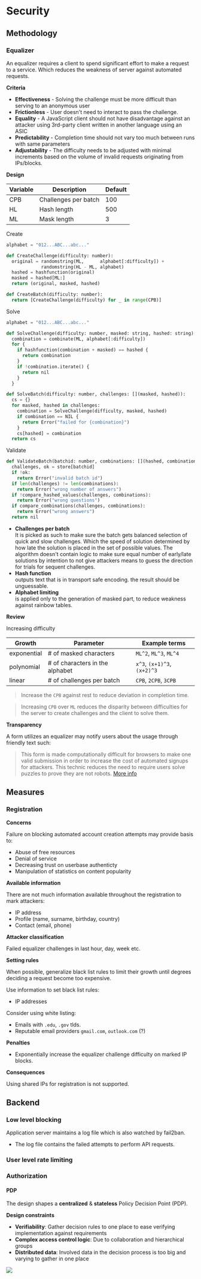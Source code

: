 # Security

## Methodology

### Equalizer

An equalizer requires a client to spend significant effort to make a request to a service. Which reduces the weakness of server against automated requests.

**Criteria**

- **Effectiveness** - Solving the challenge must be more difficult than serving to an anonymous user
- **Frictionless** - User doesn't need to interact to pass the challenge.
- **Equality** - A JavaScript client should not have disadvantage against an attacker using 3rd-party client written in another language using an ASIC
- **Predictability** - Completion time should not vary too much between runs with same parameters
- **Adjustability** - The difficulty needs to be adjusted with minimal increments based on the volume of invalid requests originating from IPs/blocks.

**Design**

| Variable | Description          | Default |
| -------- | -------------------- | ------- |
| CPB      | Challenges per batch | 100     |
| HL       | Hash length          | 500     |
| ML       | Mask length          | 3       |

Create

```python
alphabet = "012...ABC...abc..."

def CreateChallenge(difficulty: number):
  original = randomstring(ML,      alphabet[:difficulty]) +
             randomstring(HL - ML, alphabet)
  hashed = hashfunction(original)
  masked = hashed[ML:]
  return (original, masked, hashed)

def CreateBatch(difficulty: number):
  return [CreateChallenge(difficulty) for _ in range(CPB)]
```

Solve

```python
alphabet = "012...ABC...abc..."

def SolveChallenge(difficulty: number, masked: string, hashed: string):
  combination = combinate(ML, alphabet[:difficulty])
  for {
    if hashfunction(combination + masked) == hashed {
      return combination
    }
    if !combination.iterate() {
      return nil
    }
  }

def SolveBatch(difficulty: number, challenges: [](masked, hashed)):
  cs = {}
  for masked, hashed in challenges:
    combination = SolveChallenge(difficulty, masked, hashed)
    if combination == NIL {
      return Error("failed for {combination}")
    }
    cs[hashed] = combination
  return cs
```

Validate

```python
def ValidateBatch(batchid: number, combinations: [](hashed, combination)):
  challenges, ok = store[batchid]
  if !ok:
    return Error("invalid batch id")
  if len(challenges) != len(combinations):
    return Error("wrong number of answers")
  if !compare_hashed_values(challenges, combinations):
    return Error("wrong questions")
  if compare_combinations(challenges, combinations):
    return Error("wrong answers")
  return nil
```

- **Challenges per batch**  
  It is picked as such to make sure the batch gets balanced selection of quick and slow challenges. Which the speed of solution determined by how late the solution is placed in the set of possible values. The algorithm doesn't contain logic to make sure equal number of early/late solutions by intention to not give attackers means to guess the direction for trials for sequent challenges.
- **Hash function**  
  outputs text that is in transport safe encoding. the result should be unguessable.
- **Alphabet limiting**  
  is applied only to the generation of masked part, to reduce weakness against rainbow tables.

**Review**

Increasing difficulty

| Growth      | Parameter                       | Example terms               |
| ----------- | ------------------------------- | --------------------------- |
| exponential | # of masked characters          | `ML^2`, `ML^3`, `ML^4`      |
| polynomial  | # of characters in the alphabet | `x^3`, `(x+1)^3`, `(x+2)^3` |
| linear      | # of challenges per batch       | `CPB`, `2CPB`, `3CPB`       |

> Increase the `CPB` against rest to reduce deviation in completion time.

> Increasing `CPB` over `ML` reduces the disparity between difficulties for the server to create challenges and the client to solve them.

**Transparency**

A form utilizes an equalizer may notify users about the usage through friendly text such:

> This form is made computationally difficult for browsers to make one valid submission in order to increase the cost of automated signups for attackers. This technic reduces the need to require users solve puzzles to prove they are not robots. [More info]()

## Measures

### Registration

**Concerns**

Failure on blocking automated account creation attempts may provide basis to:

- Abuse of free resources
- Denial of service
- Decreasing trust on userbase authenticty
- Manipulation of statistics on content popularity

**Available information**

There are not much information available throughout the registration to mark attackers:

- IP address
- Profile (name, surname, birthday, country)
- Contact (email, phone)

**Attacker classification**

Failed equalizer challenges in last hour, day, week etc.

**Setting rules**

When possible, generalize black list rules to limit their growth until degrees deciding a request become too expensive.

Use information to set black list rules:

- IP addresses

Consider using white listing:

- Emails with `.edu`, `.gov` tlds.
- Reputable email providers `gmail.com`, `outlook.com` (?)

**Penalties**

- Exponentially increase the equalizer challenge difficulty on marked IP blocks.

**Consequences**

Using shared IPs for registration is not supported.

## Backend

### Low level blocking

Application server maintains a log file which is also watched by fail2ban.

- The log file contains the failed attempts to perform API requests.

### User level rate limiting

### Authorization

#### PDP

The design shapes a **centralized** & **stateless** Policy Decision Point (PDP).

**Design constraints**

- **Verifiability**: Gather decision rules to one place to ease verifying implementation against requirements
- **Complex access control logic**: Due to collaboration and hierarchical groups
- **Distributed data**: Involved data in the decision process is too big and varying to gather in one place

![](pdp.png)
